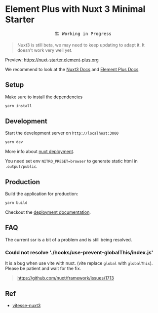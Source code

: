 # Element Plus with Nuxt 3 Minimal Starter

<pre align="center">
🏗 Working in Progress
</pre>

> Nuxt3 is still beta, we may need to keep updating to adapt it.
> It doesn't work very well yet.

Preview: <https://nuxt-starter.element-plus.org>

We recommend to look at the [Nuxt3 Docs](https://v3.nuxtjs.org) and [Element Plus Docs](https://element-plus.org/).

## Setup

Make sure to install the dependencies

```bash
yarn install
```

## Development

Start the development server on `http://localhost:3000`

```bash
yarn dev
```

More info about [nuxt deployment](https://v3.nuxtjs.org/docs/deployment/presets).

You need set env `NITRO_PRESET=browser` to generate static html in `.output/public`.

## Production

Build the application for production:

```bash
yarn build
```

Checkout the [deployment documentation](https://v3.nuxtjs.org/docs/deployment).

## FAQ

The current ssr is a bit of a problem and is still being resolved.

### Could not resolve './hooks/use-prevent-globalThis/index.js'

It is a bug when use vite with nuxt. (vite replace `global` with `globalThis`).
Please be patient and wait for the fix.

> https://github.com/nuxt/framework/issues/1713

## Ref

- [vitesse-nuxt3](https://github.com/antfu/vitesse-nuxt3)
